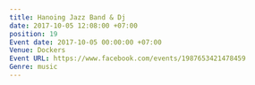 ```yaml
---
title: Hanoing Jazz Band & Dj
date: 2017-10-05 12:08:00 +07:00
position: 19
Event date: 2017-10-05 00:00:00 +07:00
Venue: Dockers
Event URL: https://www.facebook.com/events/1987653421478459
Genre: music
---
```


